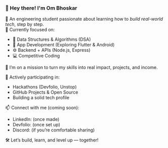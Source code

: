 ### 👋 Hey there! I'm Om Bhoskar

🚀 An engineering student passionate about learning how to *build real-world tech*, step by step.  
🔧 Currently focused on:
- 🧠 Data Structures & Algorithms (DSA)
- 📱 App Development (Exploring Flutter & Android)
- ⚙️ Backend + APIs (Node.js, Express)
- 💻 Competitive Coding

🌱 I’m on a mission to turn my skills into real impact, projects, and income.

📌 Actively participating in:
- Hackathons (Devfolio, Unstop)
- GitHub Projects & Open Source
- Building a solid tech profile

📫 Connect with me (coming soon):
- LinkedIn: (once made)
- Devfolio: (once set up)
- Discord: (if you’re comfortable sharing)

🛠️ Let’s build, learn, and level up — together!
